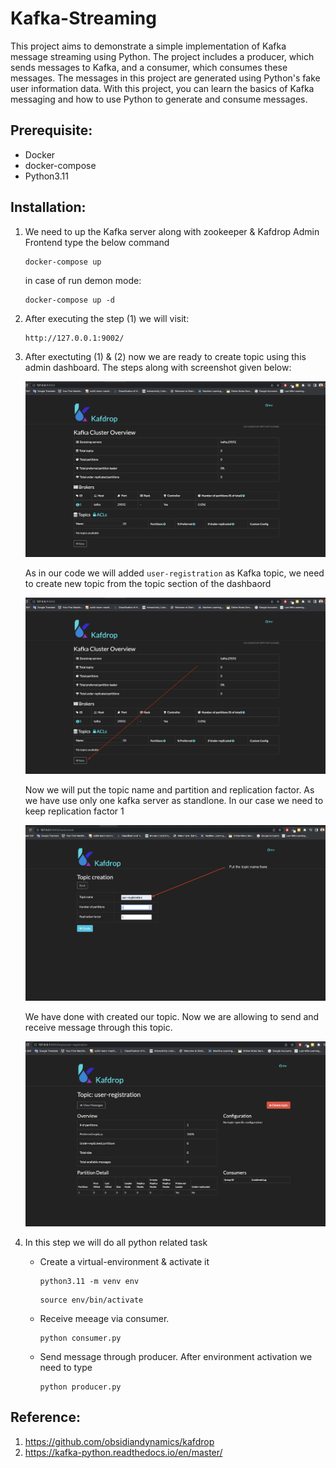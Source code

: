 # Kafka-Streaming

This project aims to demonstrate a simple implementation of Kafka message streaming using Python. The project includes a producer, which sends messages to Kafka, and a consumer, which consumes these messages. The messages in this project are generated using Python's fake user information data. With this project, you can learn the basics of Kafka messaging and how to use Python to generate and consume messages.

Prerequisite:
----
   - Docker 
   - docker-compose 
   - Python3.11


Installation:
----
1. We need to up the Kafka server along with zookeeper & Kafdrop Admin Frontend type the below command

    ```
    docker-compose up 
    ``` 
    in case of run demon mode: 
    ```
    docker-compose up -d 
    ``` 
2. After  executing the step (1) we will visit: 
    ```
    http://127.0.0.1:9002/
    ```
3. After exectuting (1) & (2) now we are ready to create topic using this admin dashboard. The steps along with screenshot given below: 

   ![alt text](https://raw.githubusercontent.com/Tarequzzaman/Kafka-Streaming/main/asset/Dashboard.png)
  
   As in our code we will added `user-registration` as Kafka topic, we need to create new topic from the topic section of the dashbaord 

   ![alt text](https://raw.githubusercontent.com/Tarequzzaman/Kafka-Streaming/main/asset/TopicSection.png)

   Now we will put the topic name and partition and replication factor. As we have use only one kafka server as standlone. In our case we need to keep replication factor 1 

   ![alt text](https://raw.githubusercontent.com/Tarequzzaman/Kafka-Streaming/main/asset/TopicName.png)

   We have done with created our topic. Now we are allowing to send and receive message through this topic. 

   ![alt text](https://raw.githubusercontent.com/Tarequzzaman/Kafka-Streaming/main/asset/created-topic.png)
  

4. In this step we will do all python related task
    - Create a virtual-environment & activate it 

        ```
        python3.11 -m venv env 
        ```

        ```
        source env/bin/activate
        ```

    - Receive meeage via consumer.
 
        ```
        python consumer.py
        ```

   


    - Send message through producer. After environment activation we need to type 
        ```
        python producer.py
        ```

Reference:
---
1. https://github.com/obsidiandynamics/kafdrop
2. https://kafka-python.readthedocs.io/en/master/
